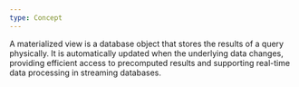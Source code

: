 ```yaml
---
type: Concept
---
```


A materialized view is a database object that stores the results of a query physically. It is automatically updated when the underlying data changes, providing efficient access to precomputed results and supporting real-time data processing in streaming databases.